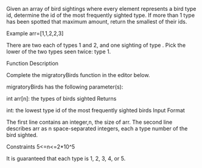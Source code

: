 Given an array of bird sightings where every element represents a bird type id, determine the id of the most frequently sighted type. If more than 1 type has been spotted that maximum amount, return the smallest of their ids.

Example
arr=[1,1,2,2,3]

There are two each of types 1 and 2, and one sighting of type . Pick the lower of the two types seen twice: type 1.

Function Description

Complete the migratoryBirds function in the editor below.

migratoryBirds has the following parameter(s):

int arr[n]: the types of birds sighted
Returns

int: the lowest type id of the most frequently sighted birds
Input Format

The first line contains an integer,n, the size of arr.
The second line describes arr as n space-separated integers, each a type number of the bird sighted.

Constraints
5<=n<=2*10^5

It is guaranteed that each type is 1, 2, 3, 4, or 5.